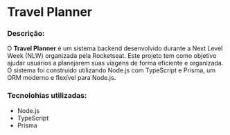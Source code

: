 # Travel Planner

### Descrição:

O **Travel Planner** é um sistema backend desenvolvido durante a Next Level Week (NLW) organizada pela Rocketseat. Este projeto tem como objetivo ajudar usuários a planejarem suas viagens de forma eficiente e organizada. O sistema foi construído utilizando Node.js com TypeScript e Prisma, um ORM moderno e flexível para Node.js.


### Tecnolohias utilizadas:

* Node.js
* TypeScript
* Prisma

